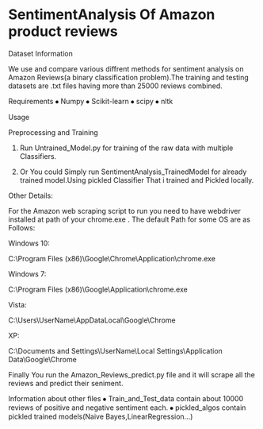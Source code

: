 # SentimentAnalysis Of Amazon product reviews

Dataset Information 

We use and compare various diffrent methods for sentiment analysis on Amazon Reviews(a binary classification problem).The training and testing datasets are .txt files having more than 25000 reviews combined.

Requirements
⦁	Numpy
⦁	Scikit-learn
⦁	scipy
⦁	nltk


Usage

Preprocessing and Training

1.	Run Untrained_Model.py for training of the raw data with multiple Classifiers.

2.	Or You could Simply run SentimentAnalysis_TrainedModel for already trained model.Using pickled Classifier That i trained and Pickled locally.


Other Details:

For the Amazon web scraping script to run you need to have webdriver installed at path of your chrome.exe .
The default Path for some OS are as Follows:

Windows 10:

C:\Program Files (x86)\Google\Chrome\Application\chrome.exe

Windows 7:

C:\Program Files (x86)\Google\Application\chrome.exe

Vista:

C:\Users\UserName\AppDataLocal\Google\Chrome

XP:

C:\Documents and Settings\UserName\Local Settings\Application Data\Google\Chrome


Finally You run the Amazon_Reviews_predict.py file and it will scrape all the reviews and predict their seniment.


Information about other files
⦁	Train_and_Test_data contain about 10000 reviews of positive and negative sentiment each.
⦁	pickled_algos contain pickled trained models(Naive Bayes,LinearRegression...)


